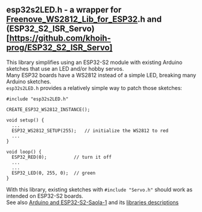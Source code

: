 ## esp32s2LED.h - a wrapper for [Freenove_WS2812_Lib_for_ESP32](../Freenove_WS2812_Lib_for_ESP32).h and (ESP32_S2_ISR_Servo)[https://github.com/khoih-prog/ESP32_S2_ISR_Servo]  
This library simplifies using an ESP32-S2 module with existing Arduino sketches that use an LED and/or hobby servos.  
Many ESP32 boards have a WS2812 instead of a simple LED, breaking many Arduino sketches.  
`esp32s2LED.h` provides a relatively simple way to patch those sketches:
```
#include "esp32s2LED.h"
 
CREATE_ESP32_WS2812_INSTANCE();
 
void setup() {
  ...
  ESP32_WS2812_SETUP(255);   // initialize the WS2812 to red
  ...
}
 
void loop() {
  ESP32_RED(0);          // turn it off
  ...
  ...
  ESP32_LED(0, 255, 0);  // green
}
```  
With this library, existing sketches with `#include "Servo.h"` should work as intended on ESP32-S2 boards.  
See also [Arduino and ESP32-S2-Saola-1](https://blekenbleu.github.io/ESP32)
and its [libraries descriptions](https://blekenbleu.github.io/ESP32/libraries)  


